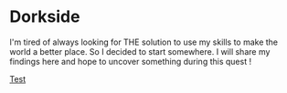 # Dorkside

I'm tired of always looking for THE solution to use my skills to make the world a better place. So I decided to start somewhere. I will share my findings here and hope to uncover something during this quest !

[Test](#)